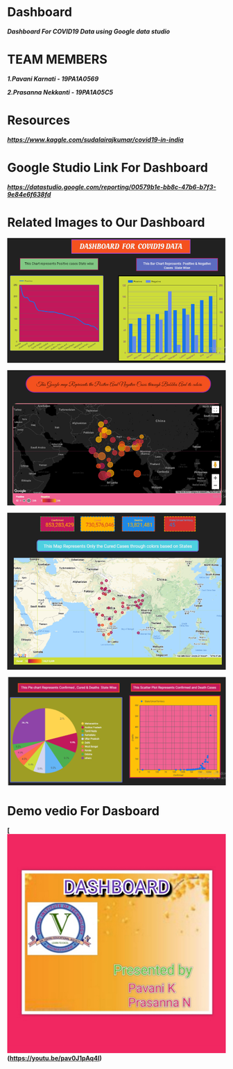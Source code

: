 # Dashboard
<b><i>Dashboard For COVID19 Data using Google data studio</i></b>

# TEAM MEMBERS

<b><i>1.Pavani Karnati - 19PA1A0569
  
  2.Prasanna Nekkanti - 19PA1A05C5 </i><b>

# Resources

<i>https://www.kaggle.com/sudalairajkumar/covid19-in-india</i>

# Google Studio Link For Dashboard

<i>https://datastudio.google.com/reporting/00579b1e-bb8c-47b6-b7f3-9e84e6f638fd</i>

# Related Images to Our Dashboard

![Dashboard](https://github.com/19PA1A0569/Dashboard/blob/main/2021-05-04%20(8).png)

![Dashboard](https://github.com/19PA1A0569/Dashboard/blob/main/2021-05-04%20(5).png)

![Dashboard](https://github.com/19PA1A0569/Dashboard/blob/main/2021-05-04%20(6).png)

![Dashboard](https://github.com/19PA1A0569/Dashboard/blob/main/2021-05-04%20(7).png)

# Demo vedio For Dasboard
[![Game](https://github.com/19PA1A0569/pictures/blob/main/PhotoCollage_1620109286323.jpg)(https://youtu.be/pav0J1pAq4I)
